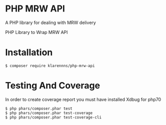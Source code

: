 PHP MRW API
===========

A PHP library for dealing with MRW delivery

PHP Library to Wrap MRW API

# Installation

```
$ composer require klarennns/php-mrw-api
```

# Testing And Coverage

In order to create coverage report you must have installed Xdbug for php70

```
$ php phars/composer.phar test
$ php phars/composer.phar test-coverage
$ php phars/composer.phar test-coverage-cli
```
